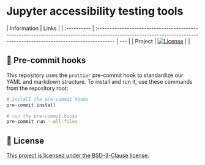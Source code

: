 # Jupyter accessibility testing tools

| Information | Links                                                                                                                                                                |
| :---------- | :------------------------------------------------------------------------------------------------------------------------------------------------------------------- | --- |
| Project     | [![License](https://img.shields.io/badge/License-BSD%203--Clause-gray.svg?colorA=2D2A56&colorB=5936D9&style=flat.svg)](https://opensource.org/licenses/BSD-3-Clause) |     |

## 🧹 Pre-commit hooks

This repository uses the `prettier` pre-commit hook to standardize our YAML and markdown structure.
To install and run it, use these commands from the repository root:

```bash
# install the pre-commit hooks
pre-commit install

# run the pre-commit hooks
pre-commit run --all-files
```

## 📖 License

[This project is licensed under the BSD-3-Clause license](https://opensource.org/licenses/BSD-3-Clause).
